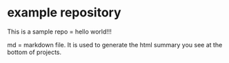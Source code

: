 # example repository

This is a sample repo = hello world!!! 

md = markdown file. It is used to generate the html summary you see at the bottom 
of projects. 

